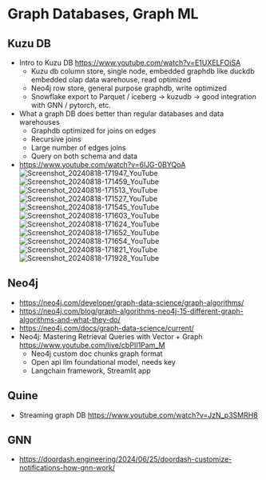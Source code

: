# Graph Databases, Graph ML

## Kuzu DB
- Intro to Kuzu DB https://www.youtube.com/watch?v=E1UXELFOiSA
  - Kuzu db column store, single node, embedded graphdb like duckdb embedded olap data warehouse, read optimized 
  - Neo4j row store, general purpose graphdb, write optimized 
  - Snowflake export to Parquet / iceberg -> kuzudb -> good integration with GNN / pytorch, etc. 
- What a graph DB does better than regular databases and data warehouses
  - Graphdb optimized for joins on edges
  - Recursive joins
  - Large number of edges joins
  - Query on both schema and data
- https://www.youtube.com/watch?v=6lJG-0BYQoA
![Screenshot_20240818-171947_YouTube](https://github.com/user-attachments/assets/d0b7edcd-3218-47d5-90b0-08eb35c1ea22)
![Screenshot_20240818-171459_YouTube](https://github.com/user-attachments/assets/56674f0b-80f7-476d-88ab-3e37660c1ce0)
![Screenshot_20240818-171513_YouTube](https://github.com/user-attachments/assets/6468857e-d9a0-4b2a-a63d-667ec0f9ebb5)
![Screenshot_20240818-171527_YouTube](https://github.com/user-attachments/assets/040783e3-b840-4426-ba44-41afc878eb57)
![Screenshot_20240818-171545_YouTube](https://github.com/user-attachments/assets/5986b23f-3efe-4ad6-a1cf-a6a5e4741b7a)
![Screenshot_20240818-171603_YouTube](https://github.com/user-attachments/assets/05aee879-64dc-43db-8752-d60bb2284058)
![Screenshot_20240818-171624_YouTube](https://github.com/user-attachments/assets/f10777a7-997e-4925-9181-38c2d0d54fcf)
![Screenshot_20240818-171652_YouTube](https://github.com/user-attachments/assets/992b38f5-cd77-480b-8c17-c1bb69c8cae5)
![Screenshot_20240818-171654_YouTube](https://github.com/user-attachments/assets/2891716d-eca8-4f28-9207-89040c924a63)
![Screenshot_20240818-171821_YouTube](https://github.com/user-attachments/assets/080be8e0-cf32-4cca-8ef8-2f1fd3348b68)
![Screenshot_20240818-171928_YouTube](https://github.com/user-attachments/assets/b24655eb-8945-4af0-a1be-6cc65b2415a6)

## Neo4j
- https://neo4j.com/developer/graph-data-science/graph-algorithms/
- https://neo4j.com/blog/graph-algorithms-neo4j-15-different-graph-algorithms-and-what-they-do/
- https://neo4j.com/docs/graph-data-science/current/
- Neo4j: Mastering Retrieval Queries with Vector + Graph https://www.youtube.com/live/cbPII1Pam_M
  - Neo4j custom doc chunks graph format
  - Open api llm foundational model, needs key
  - Langchain framework, Streamlit app

## Quine
- Streaming graph DB https://www.youtube.com/watch?v=JzN_p3SMRH8

## GNN
- https://doordash.engineering/2024/06/25/doordash-customize-notifications-how-gnn-work/
